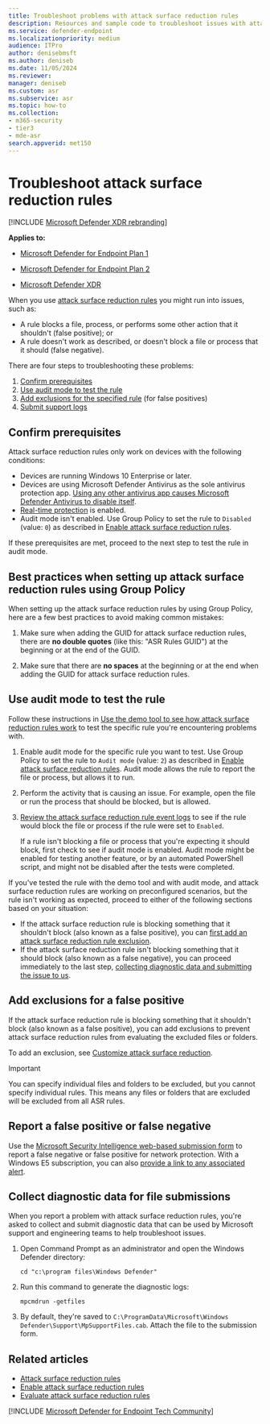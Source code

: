 ```yaml
---
title: Troubleshoot problems with attack surface reduction rules
description: Resources and sample code to troubleshoot issues with attack surface reduction rules in Microsoft Defender for Endpoint.
ms.service: defender-endpoint
ms.localizationpriority: medium
audience: ITPro
author: denisebmsft
ms.author: deniseb
ms.date: 11/05/2024
ms.reviewer:
manager: deniseb
ms.custom: asr
ms.subservice: asr
ms.topic: how-to
ms.collection: 
- m365-security
- tier3
- mde-asr
search.appverid: met150
---
```


# Troubleshoot attack surface reduction rules

[!INCLUDE [Microsoft Defender XDR rebranding](../includes/microsoft-defender.md)]


**Applies to:**
- [Microsoft Defender for Endpoint Plan 1](microsoft-defender-endpoint.md)

- [Microsoft Defender for Endpoint Plan 2](microsoft-defender-endpoint.md)

- [Microsoft Defender XDR](/defender-xdr)

When you use [attack surface reduction rules](attack-surface-reduction.md) you might run into issues, such as:

- A rule blocks a file, process, or performs some other action that it shouldn't (false positive); or
- A rule doesn't work as described, or doesn't block a file or process that it should (false negative).

There are four steps to troubleshooting these problems:

1. [Confirm prerequisites](#confirm-prerequisites)
2. [Use audit mode to test the rule](#use-audit-mode-to-test-the-rule)
3. [Add exclusions for the specified rule](#add-exclusions-for-a-false-positive) (for false positives)
4. [Submit support logs](#collect-diagnostic-data-for-file-submissions)

## Confirm prerequisites

Attack surface reduction rules only work on devices with the following conditions:

- Devices are running Windows 10 Enterprise or later.
- Devices are using Microsoft Defender Antivirus as the sole antivirus protection app. [Using any other antivirus app causes Microsoft Defender Antivirus to disable itself](/windows/security/threat-protection/microsoft-defender-antivirus/microsoft-defender-antivirus-compatibility).
- [Real-time protection](/windows/security/threat-protection/microsoft-defender-antivirus/configure-real-time-protection-microsoft-defender-antivirus) is enabled.
- Audit mode isn't enabled. Use Group Policy to set the rule to `Disabled` (value: `0`) as described in [Enable attack surface reduction rules](enable-attack-surface-reduction.md).

If these prerequisites are met, proceed to the next step to test the rule in audit mode.

## Best practices when setting up attack surface reduction rules using Group Policy

When setting up the attack surface reduction rules by using Group Policy, here are a few best practices to avoid making common mistakes:

1. Make sure when adding the GUID for attack surface reduction rules, there are **no double quotes** (like this: "ASR Rules GUID") at the beginning or at the end of the GUID.

2. Make sure that there are **no spaces** at the beginning or at the end when adding the GUID for attack surface reduction rules.

## Use audit mode to test the rule

Follow these instructions in [Use the demo tool to see how attack surface reduction rules work](attack-surface-reduction-rules-deployment-test.md) to test the specific rule you're encountering problems with.

1. Enable audit mode for the specific rule you want to test. Use Group Policy to set the rule to `Audit mode` (value: `2`) as described in [Enable attack surface reduction rules](enable-attack-surface-reduction.md). Audit mode allows the rule to report the file or process, but allows it to run.

2. Perform the activity that is causing an issue. For example, open the file or run the process that should be blocked, but is allowed.

3. [Review the attack surface reduction rule event logs](attack-surface-reduction.md) to see if the rule would block the file or process if the rule were set to `Enabled`.

   If a rule isn't blocking a file or process that you're expecting it should block, first check to see if audit mode is enabled. Audit mode might be enabled for testing another feature, or by an automated PowerShell script, and might not be disabled after the tests were completed. 

If you've tested the rule with the demo tool and with audit mode, and attack surface reduction rules are working on preconfigured scenarios, but the rule isn't working as expected, proceed to either of the following sections based on your situation:

- If the attack surface reduction rule is blocking something that it shouldn't block (also known as a false positive), you can [first add an attack surface reduction rule exclusion](#add-exclusions-for-a-false-positive).
- If the attack surface reduction rule isn't blocking something that it should block (also known as a false negative), you can proceed immediately to the last step, [collecting diagnostic data and submitting the issue to us](#collect-diagnostic-data-for-file-submissions).

## Add exclusions for a false positive

If the attack surface reduction rule is blocking something that it shouldn't block (also known as a false positive), you can add exclusions to prevent attack surface reduction rules from evaluating the excluded files or folders.

To add an exclusion, see [Customize attack surface reduction](attack-surface-reduction-rules-deployment-implement.md#customize-attack-surface-reduction-rules).

> [!IMPORTANT]
> You can specify individual files and folders to be excluded, but you cannot specify individual rules.
> This means any files or folders that are excluded will be excluded from all ASR rules.

## Report a false positive or false negative

Use the [Microsoft Security Intelligence web-based submission form](https://www.microsoft.com/wdsi/support/report-exploit-guard) to report a false negative or false positive for network protection. With a Windows E5 subscription, you can also [provide a link to any associated alert](alerts-queue.md).

## Collect diagnostic data for file submissions

When you report a problem with attack surface reduction rules, you're asked to collect and submit diagnostic data that can be used by Microsoft support and engineering teams to help troubleshoot issues.

1. Open Command Prompt as an administrator and open the Windows Defender directory:

   ```console
   cd "c:\program files\Windows Defender"
   ```

2. Run this command to generate the diagnostic logs:

   ```console
   mpcmdrun -getfiles
   ```

3. By default, they're saved to `C:\ProgramData\Microsoft\Windows Defender\Support\MpSupportFiles.cab`. Attach the file to the submission form.

## Related articles

- [Attack surface reduction rules](attack-surface-reduction.md)
- [Enable attack surface reduction rules](enable-attack-surface-reduction.md)
- [Evaluate attack surface reduction rules](attack-surface-reduction-rules-deployment-test.md)

[!INCLUDE [Microsoft Defender for Endpoint Tech Community](../includes/defender-mde-techcommunity.md)]
